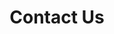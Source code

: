 ---
layout: en_article
id: 11
title: Contact Us
category: about us
pic: 
detail: <p><br>Contact us<br>Beijing Jiamo Technology Co., Ltd<br>Contact number：+86 186 1189 8868<br>Contact number：+86 185 0103 7265<br>Contact number：+86 010-8622 9818<br>Email：l.zhang@giamor-tech.com<br>Email：mabelzhang21@gmail.com<br>Address： Building 2, Daxidi Zone 2, Fengtai District, Beijing</p><p style="padding:300px 0 0 0"></p>
---